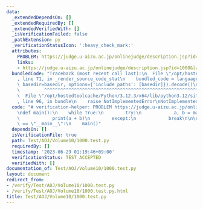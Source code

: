 ```yaml
---
data:
  _extendedDependsOn: []
  _extendedRequiredBy: []
  _extendedVerifiedWith: []
  _isVerificationFailed: false
  _pathExtension: py
  _verificationStatusIcon: ':heavy_check_mark:'
  attributes:
    PROBLEM: https://judge.u-aizu.ac.jp/onlinejudge/description.jsp?id=1000&lang=en
    links:
    - https://judge.u-aizu.ac.jp/onlinejudge/description.jsp?id=1000&lang=en
  bundledCode: "Traceback (most recent call last):\n  File \"/opt/hostedtoolcache/Python/3.12.3/x64/lib/python3.12/site-packages/onlinejudge_verify/documentation/build.py\"\
    , line 71, in _render_source_code_stat\n    bundled_code = language.bundle(stat.path,\
    \ basedir=basedir, options={'include_paths': [basedir]}).decode()\n          \
    \         ^^^^^^^^^^^^^^^^^^^^^^^^^^^^^^^^^^^^^^^^^^^^^^^^^^^^^^^^^^^^^^^^^^^^^^^^^^^^^^^^^\n\
    \  File \"/opt/hostedtoolcache/Python/3.12.3/x64/lib/python3.12/site-packages/onlinejudge_verify/languages/python.py\"\
    , line 96, in bundle\n    raise NotImplementedError\nNotImplementedError\n"
  code: "# verification-helper: PROBLEM https://judge.u-aizu.ac.jp/onlinejudge/description.jsp?id=1000&lang=en\n\
    \ndef main():\n    while True:\n        try:\n            a, b = map(int, input().split())\n\
    \            print(a + b)\n        except:\n            break\n\n\nif __name__\
    \ == \"__main__\":\n    main()"
  dependsOn: []
  isVerificationFile: true
  path: Test/AOJ/Volume10/1000.test.py
  requiredBy: []
  timestamp: '2023-06-29 01:19:46+09:00'
  verificationStatus: TEST_ACCEPTED
  verifiedWith: []
documentation_of: Test/AOJ/Volume10/1000.test.py
layout: document
redirect_from:
- /verify/Test/AOJ/Volume10/1000.test.py
- /verify/Test/AOJ/Volume10/1000.test.py.html
title: Test/AOJ/Volume10/1000.test.py
---
```

